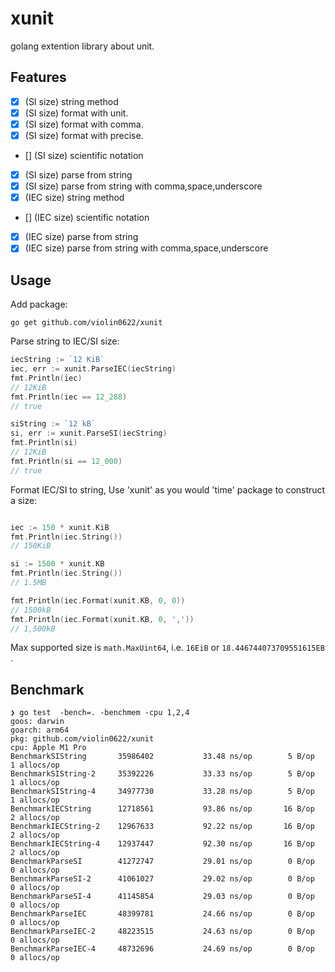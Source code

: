# xunit
golang extention library about unit. 

## Features
- [x] (SI size) string method
- [x] (SI size) format with unit.
- [x] (SI size) format with comma.
- [x] (SI size) format with precise.
- [] (SI size) scientific notation
- [x] (SI size) parse from string
- [x] (SI size) parse from string with comma,space,underscore
- [x] (IEC size) string method
- []  (IEC size) scientific notation
- [x] (IEC size) parse from string
- [x] (IEC size) parse from string with comma,space,underscore

## Usage

Add package:  
```shell-session
go get github.com/violin0622/xunit
```

Parse string to IEC/SI size:  

```go
iecString := `12 KiB`  
iec, err := xunit.ParseIEC(iecString)
fmt.Println(iec)
// 12KiB
fmt.Println(iec == 12_288)
// true

siString := `12 kB`  
si, err := xunit.ParseSI(iecString)
fmt.Println(si)
// 12KiB
fmt.Println(si == 12_000)
// true
```

Format IEC/SI to string,
Use 'xunit' as you would 'time' package to construct a size:  

```go

iec := 150 * xunit.KiB
fmt.Println(iec.String())
// 150KiB

si := 1500 * xunit.KB
fmt.Println(iec.String())
// 1.5MB

fmt.Println(iec.Format(xunit.KB, 0, 0))
// 1500kB
fmt.Println(iec.Format(xunit.KB, 0, ','))
// 1,500kB
```

Max supported size is `math.MaxUint64`, i.e. `16EiB` or `18.446744073709551615EB` .

## Benchmark

```shell-session
❯ go test  -bench=. -benchmem -cpu 1,2,4
goos: darwin
goarch: arm64
pkg: github.com/violin0622/xunit
cpu: Apple M1 Pro
BenchmarkSIString      	35986402	       33.48 ns/op	      5 B/op	      1 allocs/op
BenchmarkSIString-2    	35392226	       33.33 ns/op	      5 B/op	      1 allocs/op
BenchmarkSIString-4    	34977730	       33.28 ns/op	      5 B/op	      1 allocs/op
BenchmarkIECString     	12718561	       93.86 ns/op	     16 B/op	      2 allocs/op
BenchmarkIECString-2   	12967633	       92.22 ns/op	     16 B/op	      2 allocs/op
BenchmarkIECString-4   	12937447	       92.30 ns/op	     16 B/op	      2 allocs/op
BenchmarkParseSI       	41272747	       29.01 ns/op	      0 B/op	      0 allocs/op
BenchmarkParseSI-2     	41061027	       29.02 ns/op	      0 B/op	      0 allocs/op
BenchmarkParseSI-4     	41145854	       29.03 ns/op	      0 B/op	      0 allocs/op
BenchmarkParseIEC      	48399781	       24.66 ns/op	      0 B/op	      0 allocs/op
BenchmarkParseIEC-2    	48223515	       24.63 ns/op	      0 B/op	      0 allocs/op
BenchmarkParseIEC-4    	48732696	       24.69 ns/op	      0 B/op	      0 allocs/op
```
